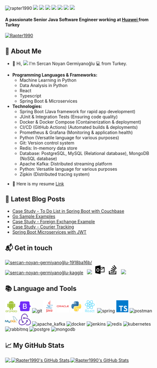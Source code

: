 <p align="left"> 
    <img src="https://komarev.com/ghpvc/?username=rapter1990" alt="rapter1990" /> 
    <img src="https://img.shields.io/github/followers/Rapter1990?style=social" />
    <img src="https://img.shields.io/github/stars/Rapter1990/Rapter1990?style=social" />
    <img src="https://img.shields.io/github/watchers/Rapter1990/Rapter1990?style=social" />
    <img src="https://img.shields.io/github/size/Rapter1990/Rapter1990/README.md" />
    <img src="https://img.shields.io/github/last-commit/Rapter1990/Rapter1990" />
    <img src="https://img.shields.io/github/contributors/Rapter1990/Rapter1990" />   
    <img src="https://badge.fury.io/gh/Rapter1990%2FRapter1990.svg" />  
    
</p>

<h4 align="left">A passionate Senior Java Software Engineer working at <a href="https://www.huawei.com/"> <b>Huawei</b> </a> from Turkey</h4>

<p align="left"> 
    <a href="https://github.com/ryo-ma/github-profile-trophy">
        <img src="https://github-profile-trophy.vercel.app/?username=Rapter1990&theme=onedark" alt="Rapter1990" />
    </a>
</p>

## 📖 About Me

- 🌝 Hi, <img src="https://github.com/TheDudeThatCode/TheDudeThatCode/blob/master/Assets/Hi.gif" width="30px"> I'm Sercan Noyan Germiyanoğlu 💻 from Turkey.

* **Programming Languages & Frameworks:**
    * Machine Learning in Python
    * Data Analysis in Python
    * React
    * Typescript
    * Spring Boot & Microservices
* **Technologies:**
    * Spring Boot (Java framework for rapid app development)
    * JUnit & Integration Tests (Ensuring code quality)
    * Docker & Docker Compose (Containerization & deployment)
    * CI/CD (GitHub Actions) (Automated builds & deployments)
    * Prometheus & Grafana (Monitoring & application health)
    * Python (Versatile language for various purposes)
    * Git: Version control system
    * Redis: In-memory data store
    * Database: PostgreSQL, MySQL (Relational database), MongoDB (NoSQL database)
    * Apache Kafka: Distributed streaming platform
    * Python: Versatile language for various purposes
    * Zipkin (Distributed tracing system)

- 🔨 Here is my resume [Link](https://shorturl.at/G4TP4)  

## 📕 Latest Blog Posts

<!-- BLOG-POST-LIST:START -->
- [Case Study - To Do List in Spring Boot with Couchbase](https://github.com/Rapter1990/todowithcouchbase)
- [Go Sample Examples](https://github.com/Rapter1990/go_sample_examples) 
- [Case Study - Foreign Exchange Example](https://github.com/Rapter1990/foreignexchangeexample)
- [Case Study - Courier Tracking](https://github.com/Rapter1990/couriertracking)
- [Spring Boot Microservices with JWT](https://github.com/Rapter1990/springbootmicroserviceswithsecurity)
<!-- BLOG-POST-LIST:END -->


## 📬 Get in touch

<p align="left">
  <a href="https://www.linkedin.com/in/sercan-noyan-germiyano%C4%9Flu-1918ba16b/"><img src="https://cdn.jsdelivr.net/npm/simple-icons@3.0.1/icons/linkedin.svg" alt="sercan-noyan-germiyanoğlu-1918ba16b/" height="30" width="30"></a>&nbsp;&nbsp;
  <a href="https://www.kaggle.com/flagnoyan/"><img src="https://cdn.jsdelivr.net/npm/simple-icons@3.0.1/icons/kaggle.svg" alt="sercan-noyan-germiyanoğlu-kaggle" height="30" width="30"></a>&nbsp;&nbsp;
  <a href="mailto:sngermiyanoglu@gmail.com"><img height="30" src="https://cdn.jsdelivr.net/npm/simple-icons@3.4.0/icons/gmail.svg"></a>&nbsp;&nbsp;
  <a href="mailto:sngermiyanoglu@hotmail.com"><img height="30" src="https://github.com/Rapter1990/Rapter1990/blob/master/outlook.svg"></a>&nbsp;&nbsp;
  <a href="https://stackoverflow.com/users/5719229/sercan-noyan-germiyano%c4%9flu"><img height="30" src="https://github.com/Rapter1990/Rapter1990/blob/master/stackoverflow.svg"></a>&nbsp;&nbsp;
  <a href="https://medium.com/@sngermiyanoglu"><img height="30" src="https://cdn.jsdelivr.net/npm/simple-icons@3.0.1/icons/medium.svg"></a>&nbsp;&nbsp;
</p>



## 📚 Language and Tools
<p align="left">
  <img src="https://github.com/devicons/devicon/blob/master/icons/android/android-plain-wordmark.svg" alt="android" width="40" height="40"/> 
  <img src="https://github.com/devicons/devicon/blob/master/icons/bootstrap/bootstrap-plain.svg" alt="bootstrap" width="40" height="40"/> 
  <img src="https://www.vectorlogo.zone/logos/git-scm/git-scm-icon.svg" alt="git" width="40" height="40"/> 
  <img src="https://github.com/devicons/devicon/blob/master/icons/java/java-original-wordmark.svg" alt="java" width="40" height="40"/> 
  <img src="https://github.com/devicons/devicon/blob/master/icons/oracle/oracle-original.svg" alt="oracle" width="40" height="40"/> 
  <img src="https://github.com/devicons/devicon/blob/master/icons/python/python-original.svg" alt="python" width="40" height="40"/> 
  <img src="https://github.com/devicons/devicon/blob/master/icons/react/react-original-wordmark.svg" alt="react" width="40" height="40"/> 
  <img src="https://www.vectorlogo.zone/logos/springio/springio-icon.svg" alt="spring" width="40" height="40"/> 
  <img src="https://github.com/devicons/devicon/blob/master/icons/typescript/typescript-original.svg" alt="typescript" width="40" height="40"/>
  <img src="https://www.vectorlogo.zone/logos/getpostman/getpostman-icon.svg" alt="postman" width="40" height="40"/>
  <img src="https://raw.githubusercontent.com/devicons/devicon/master/icons/mysql/mysql-original-wordmark.svg" alt="mysql" width="40" height="40"/>
  <img src="https://raw.githubusercontent.com/devicons/devicon/master/icons/redux/redux-original.svg" alt="mysql" width="40" height="40"/>
  <img src="https://cdn.jsdelivr.net/gh/devicons/devicon/icons/apachekafka/apachekafka-original.svg" alt="apache_kafka" width="40" height="40"/>
  <img src="https://cdn.jsdelivr.net/gh/devicons/devicon/icons/docker/docker-original.svg" alt="docker" width="40" height="40"/>
  <img src="https://cdn.jsdelivr.net/gh/devicons/devicon/icons/jenkins/jenkins-original.svg" alt="jenkins" width="40" height="40"/>
  <img src="https://cdn.jsdelivr.net/gh/devicons/devicon/icons/redis/redis-original.svg" alt="redis" width="40" height="40"/>
  <img src="https://cdn.jsdelivr.net/gh/devicons/devicon/icons/kubernetes/kubernetes-plain.svg" alt="kubernetes" width="40" height="40"/>
  <img src="https://www.vectorlogo.zone/logos/rabbitmq/rabbitmq-icon.svg" alt="rabbitmq" width="40" height="40"/>
  <img src="https://cdn.jsdelivr.net/gh/devicons/devicon/icons/postgresql/postgresql-original.svg" alt="postgre" width="40" height="40">
  <img src="https://cdn.jsdelivr.net/gh/devicons/devicon/icons/mongodb/mongodb-original-wordmark.svg" alt="mongodb" width="40" height="40">  
</p>

## &#x1f4c8; My GitHub Stats

<a href="https://github.com/Rapter1990">
  <img align="center" src="https://github-readme-stats.vercel.app/api/top-langs/?username=Rapter1990&title_color=ffffff&text_color=c9cacc&icon_color=2bbc8a&bg_color=1d1f21" />
</a>

<a href="https://github.com/Rapter1990">
  <img align="center" src="https://github-readme-stats.vercel.app/api?username=Rapter1990&show_icons=true&line_height=27&count_private=true&title_color=ffffff&text_color=c9cacc&icon_color=2bbc8a&bg_color=1d1f21" alt="Rapter1990's GitHub Stats" />
</a>


<a href="https://github.com/Rapter1990">
  <img align="center" src="https://github-readme-streak-stats.herokuapp.com/?user=Rapter1990&theme=dark&card_width=770" alt="Rapter1990's GitHub Stats" />
</a>
